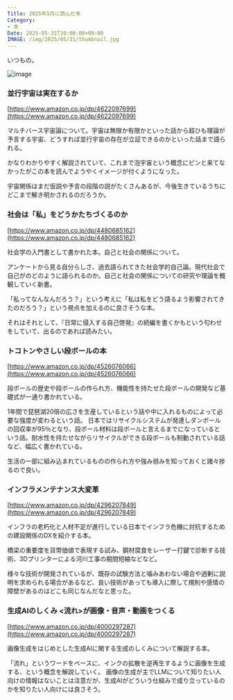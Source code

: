```yaml
---
Title: 2025年5月に読んだ本
Category:
- 本
Date: 2025-05-31T10:00:00+09:00
IMAGE: /img/2025/05/31/thumbnail.jpg
---
```


いつもの。

![image](/img/2025/05/31/thumbnail.jpg)


### 並行宇宙は実在するか

[https://www.amazon.co.jp/dp/4622097699](https://www.amazon.co.jp/dp/4622097699)

マルチバース宇宙論について。宇宙は無限か有限かといった話から超ひも理論が予言する宇宙、どうすれば並行宇宙の存在が立証できるのかといった話まで語られる。

かなりわかりやすく解説されていて、これまで泡宇宙という概念にピンと来てなかったがこの本を読んでようやくイメージが付くようになった。

宇宙関係はまだ仮説や予言の段階の説がたくさんあるが、今後生きているうちにどこまで解き明かされるのだろうか。


### 社会は「私」をどうかたちづくるのか

[https://www.amazon.co.jp/dp/4480685162](https://www.amazon.co.jp/dp/4480685162)

社会学の入門書として書かれた本。自己と社会の関係について。

アンケートから見る自分らしさ、過去語られてきた社会学的自己論。現代社会で自己がのどのように語られるのか。自己と社会の関係についての研究や理論を概観していく新書。

「私ってなんなんだろう？」という考えに「私は私をどう語るよう影響されてきたのだろう？」という視点を加えるのに良さそうな本。

それはそれとして、『日常に侵入する自己啓発』の続編を書くかもという匂わせをしていて、出るのであれば読みたい。


### トコトンやさしい段ボールの本

[https://www.amazon.co.jp/dp/4526076066](https://www.amazon.co.jp/dp/4526076066)

段ボールの歴史や段ボールの作られ方、機能性を持たせた段ボールの開発など基礎式が一通り書かれている。

1年間で琵琶湖20倍の広さを生産しているという話や中に入れるものによって必要な強度が変わるという話。
日本ではリサイクルシステムが発達しダンボールの回収率が95％となり、段ボール材料は段ボールと言えるまでになっているという話。耐水性を持たせながらリサイクルができる段ボールも制動されている話など、幅広く書かれている。

生活の一部に組み込まれているものの作られ方や強み弱みを知っておくと諸々捗るので良い。

### インフラメンテナンス大変革

[https://www.amazon.co.jp/dp/4296207849](https://www.amazon.co.jp/dp/4296207849)

インフラの老朽化と人材不足が進行している日本でインフラ危機に対抗するための建設関係のDXを紹介する本。

橋梁の重要度を貨幣価値で表現する試み、鋼材腐食をレーザー打鍵で診断する技術、3Dプリンターによる河川工事の期間短縮などなど。

様々な技術が開発されているが、既存の試験方法と噛みあわない場合や過剰に説明を求められる場合があるなど、良い技術があっても導入に際して規則や感情の障壁があるのはどこも同じなんだなと思った。


### 生成AIのしくみ <流れ>が画像・音声・動画をつくる

[https://www.amazon.co.jp/dp/4000297287](https://www.amazon.co.jp/dp/4000297287)

画像生成をはじめとした生成AIに関する生成のしくみについて解説する本。

「流れ」というワードをベースに、インクの拡散を逆再生するように画像を生成する、という概念を解説していく。
画像の生成が主でLLMについて知りたい人向けの情報はないことは注意だが、生成AIがどういう仕組みで成り立っているのかを知りたい人向けには良さそう。
